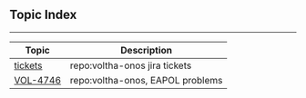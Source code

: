 
Topic Index
-----------

---

| Topic | Description |
| ----- | ------------|
| [tickets](topics/tickets.md)   | repo:voltha-onos jira tickets    |
| [VOL-4746](topics/VOL-4746.md) | repo:voltha-onos, EAPOL problems |
